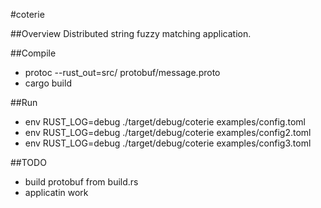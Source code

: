 #coterie

##Overview
Distributed string fuzzy matching application.

##Compile
* protoc --rust_out=src/ protobuf/message.proto
* cargo build

##Run
- env RUST_LOG=debug ./target/debug/coterie examples/config.toml
- env RUST_LOG=debug ./target/debug/coterie examples/config2.toml
- env RUST_LOG=debug ./target/debug/coterie examples/config3.toml

##TODO
- build protobuf from build.rs
- applicatin work
